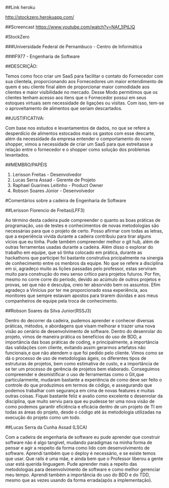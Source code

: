 ##Link heroku

http://stockzero.herokuapp.com/

##Screencast
https://www.youtube.com/watch?v=NAf_1lPtLlQ

#StockZero

###Universidade Federal de Pernambuco - Centro de Informática

###IF977 - Engenharia de Software

##DESCRIÇÃO:

Temos como foco criar um SaaS para facilitar o contato do Fornecedor com sua clientela, proporcionando aos Fornecedores um maior entendimento de quem é seu cliente final além de proporcionar maior comodidade aos clientes e maior visibilidade no mercado. Desse Modo permitimos que os clientes tenham acesso aos itens que o Fornecedor possui em seus estoques virtuais sem necessidade de ligações ou visitas. Com isso, tem-se o aproveitamento de alimentos que seriam descartados.

##JUSTIFICATIVA:

Com base nos estudos e levantamentos de dados,  no que se refere a desperdício de alimentos estocados mais os gastos com esse descarte, além da necessidade da empresa entender  o comportamento do novo shopper, vimos a necessidade de criar um SaaS para que estreitasse a relação entre o fornecedor e o shopper como solução dos problemas levantados. 

##MEMBRO/PAPÉIS

1. Lerisson Freitas - Desenvolvedor
2. Lucas Serra Assad - Gerente de Projeto
3. Raphael Guarines Leitinho - Product Owner
4. Robson Soares Júnior - Desenvolvedor

#Comentários sobre a cadeira de Engenharia de Software

##Lerisson Florencio de Freitas(LFF3)

   Ao término desta cadeira pude compreender o quanto as boas práticas de programação, uso de testes e conhecimentos de novas metodologias são necessárias para que o projeto de certo. 
Posso afirmar com todas as letras, que a experiência vivida durante a cadeira contribuiu para tirar alguns vícios que eu tinha. Pude também compreender melhor o git hub, além de outras ferramentas usadas durante a cadeira. 
Além disso o explorar do trabalho em equipe, que só tinha colocado em prática, durante as hackathons que participei foi bastante construtiva pricipalmente na sinergia de conhecimento entre os menbros da equipe.
No que se refere a disciplina em si, agradeço muito as lições passadas pelo professor, estas serviram muito para construção do meu senso crítico para projetos futuros. 
Por fim, mesmo no corre corre do período, devido ao acúmulo de outros projetos e provas, sei que não é desculpa, creio ter absorvido bem os assuntos. Efim agradeço a Vinícius por ter me proporcionado essa experiência, aos monitores que sempre estavam apostos para tirarem dúvidas e aos meus companheiros de equipe pela troca de conhecimento.
    
##Robson Soares da Silva Junior(RSSJ3)
 
   Dentro do decorrer da cadeira, pudemos aprender e conhecer diversas práticas, métodos, e abordagens que visam melhorar e trazer uma nova visão ao cenário de desenvolvimento de software.
Dentro do desenrolar do projeto, vimos de maneira prática os benefícios do uso de BDD, a importância das boas práticas de coding, e principalmente, a importância das validações com cliente, evitando assim gerarmos artefatos não funcionais,e que não atendem o que foi pedido pelo cliente. 
Vimos como se dá o processo de uso de metodologias ágeis, os diferentes tipos de estruturas de projetos, bem como estimativa de custo, e a importância de se ter um processo de gerência de projetos bem elaborado. 
Conseguimos compreender e desmistificar o uso de ferramentas como o Git,que particularmente, mudaram bastante a experiência de como deve ser feito o controle do que produzimos em termos de código, e assegurando que podemos trabalhar com segurança em cima de novas features e muitas outras coisas.
Fiquei bastante feliz e avalio como excelente o desenrolar da disciplina, que muito serviu para que eu pudesse ter uma nova visão de como podemos garantir eficiência e eficácia dentro de um projeto de TI em todas as áreas do projeto, desde o código até às metodologia utilizadas na execução do projeto como um todo. 

##Lucas Serra da Cunha Assad (LSCA)

Com a cadeira de engenharia de software eu pude aprender que construir software não é algo tangivel, mudando paradigmas
na minha forma de pensar e agir a respeito da forma como lido com desenvolvimento de software. Aprendi também que o deploy
é necessário, e se existe temos que usar. Que rails é uma mãe, e ainda bem que o Professor liberou a gente usar está querida linguagem.
Pude aprender mais a repeito das metodologias para desenvolvimento de software e como melhor gerenciar meu tempo. Aprendi também a importância
do uso do BDD e do TDD, mesmo que as vezes usando da forma errada(após a implementação).